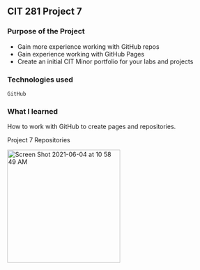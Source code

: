 ## CIT 281 Project 7

### Purpose of the Project
* Gain more experience working with GitHub repos
* Gain experience working with GitHub Pages
* Create an initial CIT Minor portfolio for your labs and projects


### Technologies used
`GitHub`


### What I learned
How to work with GitHub to create pages and repositories.


Project 7 Repositories

<img width="259" alt="Screen Shot 2021-06-04 at 10 58 49 AM" src="https://user-images.githubusercontent.com/84147507/120844212-ef0bfe80-c523-11eb-9fa6-048eb4315f03.png">
